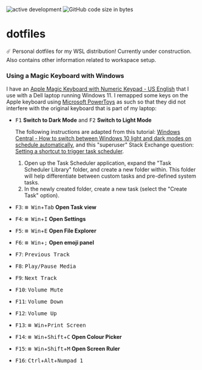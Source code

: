![active development](https://img.shields.io/badge/active%20dev-on%20hold-yellow.svg)
![GitHub code size in bytes](https://img.shields.io/github/languages/code-size/simcard0000/dotfiles.svg)
# dotfiles
☄️ Personal dotfiles for my WSL distribution! Currently under construction. Also contains other information related to workspace setup.

### Using a Magic Keyboard with Windows

I have an [Apple Magic Keyboard with Numeric Keypad - US English](https://www.apple.com/ca/shop/product/MQ052LL/A/magic-keyboard-with-numeric-keypad-us-english?afid=p238%7Cstr3DVrrv-dc_mtid_1870765e38482_pcrid_590109978670_pgrid_133662840134_pntwk_g_pchan_online_pexid__&cid=aos-ca-kwgo-pla---slid---product-MQ052LL/A-CA) that I use with a Dell laptop running Windows 11. I remapped some keys on the Apple keyboard using [Microsoft PowerToys](https://learn.microsoft.com/en-us/windows/powertoys/) as such so that they did not interfere with the original keyboard that is part of my laptop:
  * <kbd>F1</kbd> **Switch to Dark Mode** and <kbd>F2</kbd> **Switch to Light Mode**
    
    The following instructions are adapted from this tutorial: [Windows Central - How to switch between Windows 10 light and dark modes on schedule automatically](https://www.windowscentral.com/how-switch-between-light-and-dark-colors-schedule-automatically-windows-10), and this "superuser" Stack Exchange question: [Setting a shortcut to trigger task scheduler](https://superuser.com/questions/57694/setting-a-shortcut-to-trigger-task-scheduler).
    
      1. Open up the Task Scheduler application, expand the "Task Scheduler Library" folder, and create a new folder within. This folder will help differentiate between custom tasks and pre-defined system tasks.
      2. In the newly created folder, create a new task (select the "Create Task" option).

  * <kbd>F3</kbd>: <kbd>⊞ Win</kbd>+<kbd>Tab</kbd> **Open Task view**
  * <kbd>F4</kbd>: <kbd>⊞ Win</kbd>+<kbd>I</kbd> **Open Settings**
  * <kbd>F5</kbd>: <kbd>⊞ Win</kbd>+<kbd>E</kbd> **Open File Explorer**
  * <kbd>F6</kbd>: <kbd>⊞ Win</kbd>+<kbd>;</kbd> **Open emoji panel**
  * <kbd>F7</kbd>: <kbd>Previous Track</kbd>
  * <kbd>F8</kbd>: <kbd>Play/Pause Media</kbd>
  * <kbd>F9</kbd>: <kbd>Next Track</kbd>
  * <kbd>F10</kbd>: <kbd>Volume Mute</kbd>
  * <kbd>F11</kbd>: <kbd>Volume Down</kbd>
  * <kbd>F12</kbd>: <kbd>Volume Up</kbd>
  * <kbd>F13</kbd>: <kbd>⊞ Win</kbd>+<kbd>Print Screen</kbd>
  * <kbd>F14</kbd>: <kbd>⊞ Win</kbd>+<kbd>Shift</kbd>+<kbd>C</kbd> **Open Colour Picker**
  * <kbd>F15</kbd>: <kbd>⊞ Win</kbd>+<kbd>Shift</kbd>+<kbd>M</kbd> **Open Screen Ruler**
  * <kbd>F16</kbd>: <kbd>Ctrl</kbd>+<kbd>Alt</kbd>+<kbd>Numpad 1</kbd>
